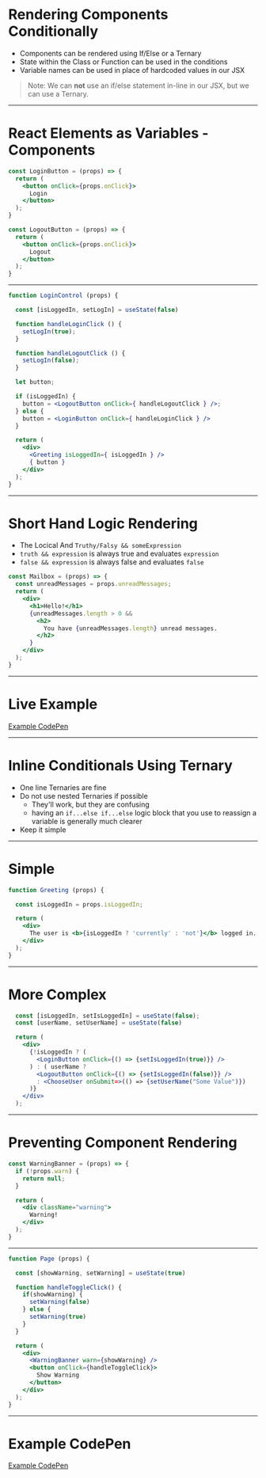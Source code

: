# Rendering Components Conditionally

* Components can be rendered using If/Else or a Ternary
* State within the Class or Function can be used in the conditions
* Variable names can be used in place of hardcoded values in our JSX

>Note: We can **not** use an if/else statement in-line in our JSX, but we can use a Ternary.

---

# React Elements as Variables - Components

```jsx
const LoginButton = (props) => {
  return (
    <button onClick={props.onClick}>
      Login
    </button>
  );
}

const LogoutButton = (props) => {
  return (
    <button onClick={props.onClick}>
      Logout
    </button>
  );
}
```

---

```jsx
function LoginControl (props) {

  const [isLoggedIn, setLogIn] = useState(false)

  function handleLoginClick () {
    setLogIn(true);
  }

  function handleLogoutClick () {
    setLogIn(false);
  }

  let button;

  if (isLoggedIn) {
    button = <LogoutButton onClick={ handleLogoutClick } />;
  } else {
    button = <LoginButton onClick={ handleLoginClick } />
  }

  return (
    <div>
      <Greeting isLoggedIn={ isLoggedIn } />
      { button }
    </div>
  );
}
```

---

# Short Hand Logic Rendering

* The Locical And `Truthy/Falsy && someExpression`
* `truth && expression` is always true and evaluates `expression`
* `false && expression` is always false and evaluates `false`

```jsx
const Mailbox = (props) => {
  const unreadMessages = props.unreadMessages;
  return (
    <div>
      <h1>Hello!</h1>
      {unreadMessages.length > 0 &&
        <h2>
          You have {unreadMessages.length} unread messages.
        </h2>
      }
    </div>
  );
}
```

---

# Live Example

[Example CodePen](https://codepen.io/Dangeranger/pen/ajPxBd)

---

# Inline Conditionals Using Ternary

* One line Ternaries are fine
* Do not use nested Ternaries if possible
  * They'll work, but they are confusing
  * having an `if...else if...else` logic block that you use to reassign a variable is generally much clearer
* Keep it simple

---

# Simple

```jsx
function Greeting (props) {

  const isLoggedIn = props.isLoggedIn;

  return (
    <div>
      The user is <b>{isLoggedIn ? 'currently' : 'not'}</b> logged in.
    </div>
  );
}
```

---

# More Complex

```jsx
  const [isLoggedIn, setIsLoggedIn] = useState(false);
  const [userName, setUserName] = useState(false)

  return (
    <div>
      {!isLoggedIn ? (
        <LoginButton onClick={() => {setIsLoggedIn(true)}} />
      ) : ( userName ?
        <LogoutButton onClick={() => {setIsLoggedIn(false)}} />
        : <ChooseUser onSubmit=>(() => {setUserName("Some Value")})
      )}
    </div>
  );
```

---

# Preventing Component Rendering

```jsx
const WarningBanner = (props) => {
  if (!props.warn) {
    return null;
  }

  return (
    <div className="warning">
      Warning!
    </div>
  );
}
```

---

```jsx
function Page (props) {

  const [showWarning, setWarning] = useState(true)

  function handleToggleClick() {
    if(showWarning) {
      setWarning(false)
    } else {
      setWarning(true)
    }
  }

  return (
    <div>
      <WarningBanner warn={showWarning} />
      <button onClick={handleToggleClick}>
        Show Warning
      </button>
    </div>
  );
}
```

---

# Example CodePen

[Example CodePen](https://codepen.io/Dangeranger/pen/BPvEqv?editors=0010)